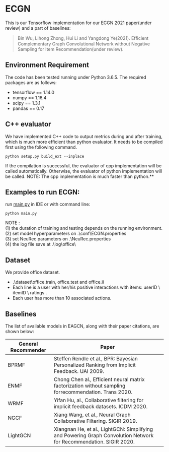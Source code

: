 # ECGN
This is our Tensorflow implementation for our ECGN 2021 paper(under review) and a part of baselines:

>Bin Wu, Lihong Zhong, Hui Li and Yangdong Ye(2021). Efﬁcient Complementary Graph Convolutional Network without Negative Sampling for Item Recommendation(under review).

## Environment Requirement
The code has been tested running under Python 3.6.5. The required packages are as follows:
* tensorflow == 1.14.0
* numpy == 1.16.4
* scipy == 1.3.1
* pandas == 0.17

## C++ evaluator
We have implemented C++ code to output metrics during and after training, which is much more efficient than python evaluator. It needs to be compiled first using the following command. 
```
python setup.py build_ext --inplace
```
If the compilation is successful, the evaluator of cpp implementation will be called automatically.
Otherwise, the evaluator of python implementation will be called.
NOTE: The cpp implementation is much faster than python.**

## Examples to run ECGN:
run [main.py](./main.py) in IDE or with command line:
```
python main.py
```

NOTE :   
(1) the duration of training and testing depends on the running environment.  
(2) set model hyperparameters on .\conf\ECGN.properties  
(3) set NeuRec parameters on .\NeuRec.properties  
(4) the log file save at .\log\office\  

## Dataset
We provide office dataset.
  * .\dataset\office.train, office.test and office.ii
  *  Each line is a user with her/his positive interactions with items: userID \ itemID \ ratings .
  *  Each user has more than 10 associated actions.

## Baselines
The list of available models in EAGCN, along with their paper citations, are shown below:

| General Recommender | Paper                                                                                                         |
|---------------------|---------------------------------------------------------------------------------------------------------------|
| BPRMF               | Steffen Rendle et al., BPR: Bayesian Personalized Ranking from Implicit Feedback. UAI 2009.                   |
| ENMF                | Chong Chen al., Efficient neural matrix factorization without sampling forrecommendation. Trans 2020.           |
| WRMF                | Yifan Hu,  al., Collaborative filtering for implicit feedback datasets. ICDM 2020.           |
| NGCF                | Xiang Wang, et al., Neural Graph Collaborative Filtering. SIGIR 2019.                                         |
| LightGCN            | Xiangnan He, et al., LightGCN: Simplifying and Powering Graph Convolution Network for Recommendation. SIGIR 2020.|
